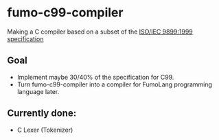 # fumo-c99-compiler
Making a C compiler based on a subset of the [ISO/IEC 9899:1999 specification](https://www.open-std.org/jtc1/sc22/WG14/www/docs/n1256.pdf)

## Goal
- Implement maybe 30/40% of the specification for C99.
- Turn fumo-c99-compiler into a compiler for FumoLang programming language later.
## Currently done:
- C Lexer (Tokenizer)

